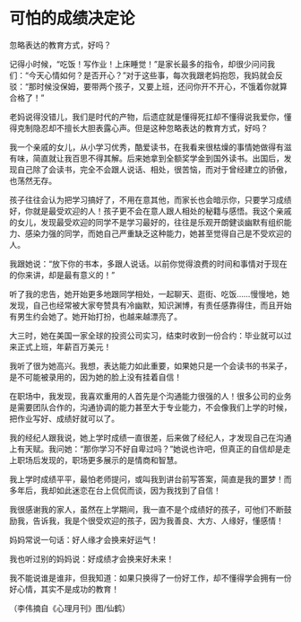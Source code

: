 # 可怕的成绩决定论

忽略表达的教育方式，好吗？

记得小时候，“吃饭！写作业！上床睡觉！”是家长最多的指令，却很少问问我们：“今天心情如何？是否开心？”对于这些事，每次我跟老妈抱怨，我妈就会反驳：“那时候没保姆，要带两个孩子，又要上班，还问你开不开心，不饿着你就算合格了！”

老妈说得没错儿，我们是时代的产物，后遗症就是懂得死扛却不懂得说我爱你，懂得克制隐忍却不擅长大胆表露心声。但是这种忽略表达的教育方式，好吗？

我一个亲戚的女儿，从小学习优秀，酷爱读书，在我看来很枯燥的事情她做得有滋有味，简直就让我百思不得其解。后来她拿到全额奖学金到国外读书。出国后，发现自己除了会读书，完全不会跟人说话、相处，很苦恼，而对于曾经建立的骄傲，也荡然无存。

孩子往往会认为把学习搞好了，不用在意其他，而家长也会暗示你，只要学习成绩好，你就是最受欢迎的人！孩子更不会在意人跟人相处的秘籍与感悟。我这个亲戚的女儿，发现最受欢迎的同学不是学习最好的，往往是乐观开朗健谈幽默有组织能力、感染力强的同学，而她自己严重缺乏这种能力，她甚至觉得自己是不受欢迎的人。

我跟她说：“放下你的书本，多跟人说话。以前你觉得浪费的时间和事情对于现在的你来讲，却是最有意义的！”

听了我的忠告，她开始更多地跟同学相处，一起聊天、逛街、吃饭……慢慢地，她发现，自己也经常被大家夸赞具有冷幽默，知识渊博，有责任感靠得住，而且开始有男生约会她了。她开始打扮，也越来越漂亮了。

大三时，她在美国一家全球的投资公司实习，结束时收到一份合约：毕业就可以过来正式上班，年薪百万美元！

我听了很为她高兴。我想，表达能力如此重要，如果她只是一个会读书的书呆子，是不可能被录用的，因为她的脸上没有挂着自信！

在职场中，我发现，我喜欢重用的人首先是个沟通能力很强的人！很多公司的业务是需要团队合作的，沟通协调的能力甚至大于专业能力，不会像我们上学的时候，把作业写好、成绩好就可以了。

我的经纪人跟我说，她上学时成绩一直很差，后来做了经纪人，才发现自己在沟通上有天赋。我问她：“那你学习不好自卑过吗？”她说也许吧，但真正的自信却是走上职场后发现的，职场更多展示的是情商和智慧。

我上学时成绩平平，最怕老师提问，或叫我到讲台前写答案，简直是我的噩梦！而多年后，我却如此迷恋在台上侃侃而谈，因为我找到了自信！

我很感谢我的家人，虽然在上学期间，我一直不是个成绩好的孩子，可他们不断鼓励我，告诉我，我是个很受欢迎的孩子，因为我善良、大方、人缘好，懂感情！

妈妈常说一句话：好人缘才会换来好运气！

我也听过别的妈妈说：好成绩才会换来好未来！

我不能说谁是谁非，但我知道：如果只换得了一份好工作，却不懂得学会拥有一份好心情，其实不是成功的教育！

（李伟摘自《心理月刊》图/仙鹤）
